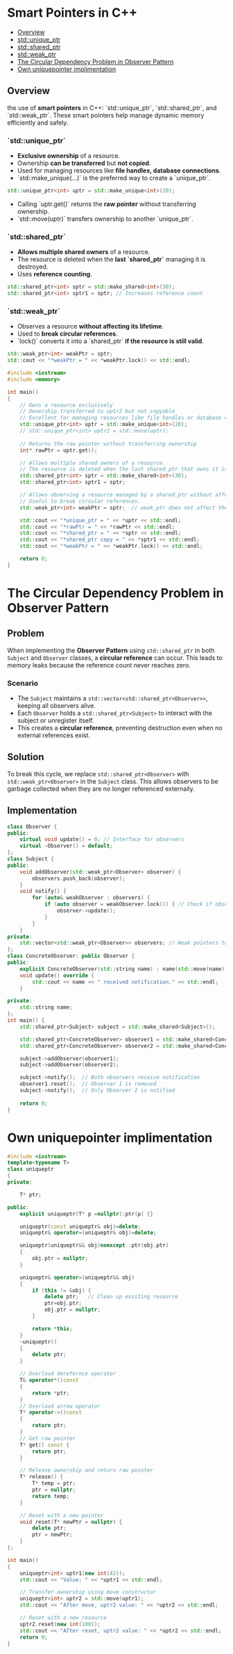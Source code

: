 # Smart Pointers in C++
- [Overview](#overview)
- [std::unique_ptr](#stdunique_ptr)
- [std::shared_ptr](#stdshared_ptr)
- [std::weak_ptr](#stdweak_ptr)
- [The Circular Dependency Problem in Observer Pattern](#the-circular-dependency-problem-in-observer-pattern)
- [Own uniquepointer implimentation](#Own-uniquepointer-implimentation)

## Overview
the use of **smart pointers** in C++: \`std::unique_ptr\`, \`std::shared_ptr\`, and \`std::weak_ptr\`. These smart pointers help manage dynamic memory efficiently and safely.

### \`std::unique_ptr\`
- **Exclusive ownership** of a resource.
- Ownership **can be transferred** but **not copied**.
- Used for managing resources like **file handles, database connections**.
- \`std::make_unique<T>(...)\` is the preferred way to create a \`unique_ptr\`.

```cpp
std::unique_ptr<int> uptr = std::make_unique<int>(20);
```

- Calling \`uptr.get()\` returns the **raw pointer** without transferring ownership.
- \`std::move(uptr)\` transfers ownership to another \`unique_ptr\`.

### \`std::shared_ptr\`
- **Allows multiple shared owners** of a resource.
- The resource is deleted when the **last \`shared_ptr\`** managing it is destroyed.
- Uses **reference counting**.
  
```cpp
std::shared_ptr<int> sptr = std::make_shared<int>(30);
std::shared_ptr<int> sptr1 = sptr; // Increases reference count
```

### \`std::weak_ptr\`
- Observes a resource **without affecting its lifetime**.
- Used to **break circular references**.
- \`lock()\` converts it into a \`shared_ptr\` **if the resource is still valid**.

```cpp
std::weak_ptr<int> weakPtr = sptr;
std::cout << "*weakPtr = " << *weakPtr.lock() << std::endl;
```

```cpp
#include <iostream>
#include <memory>

int main()
{
    // Owns a resource exclusively
    // Ownership transferred to uptr2 but not copyable
    // Excellent for managing resources like file handles or database connections
    std::unique_ptr<int> uptr = std::make_unique<int>(20);
    // std::unique_ptr<int> uptr2 = std::move(uptr);
    
    // Returns the raw pointer without transferring ownership
    int* rawPtr = uptr.get();

    // Allows multiple shared owners of a resource.
    // The resource is deleted when the last shared_ptr that owns it is destroyed.
    std::shared_ptr<int> sptr = std::make_shared<int>(30);
    std::shared_ptr<int> sptr1 = sptr;

    // Allows observing a resource managed by a shared_ptr without affecting its lifetime.
    // Useful to break circular references.
    std::weak_ptr<int> weakPtr = sptr;  // weak_ptr does not affect the reference count

    std::cout << "*unique_ptr = " << *uptr << std::endl;
    std::cout << "*rawPtr = " << *rawPtr << std::endl;
    std::cout << "*shared_ptr = " << *sptr << std::endl;
    std::cout << "*shared_ptr copy = " << *sptr1 << std::endl;
    std::cout << "*weakPtr = " << *weakPtr.lock() << std::endl;

    return 0;
}
```
# The Circular Dependency Problem in Observer Pattern

## Problem
When implementing the **Observer Pattern** using `std::shared_ptr` in both `Subject` and `Observer` classes, a **circular reference** can occur. This leads to memory leaks because the reference count never reaches zero.
### Scenario
- The `Subject` maintains a `std::vector<std::shared_ptr<Observer>>`, keeping all observers alive.
- Each `Observer` holds a `std::shared_ptr<Subject>` to interact with the subject or unregister itself.
- This creates a **circular reference**, preventing destruction even when no external references exist.
## Solution
To break this cycle, we replace `std::shared_ptr<Observer>` with `std::weak_ptr<Observer>` in the `Subject` class. This allows observers to be garbage collected when they are no longer referenced externally.
## Implementation
```cpp
class Observer {
public:
    virtual void update() = 0; // Interface for observers
    virtual ~Observer() = default;
};
class Subject {
public:
    void addObserver(std::weak_ptr<Observer> observer) {
        observers.push_back(observer);
    }
    void notify() {
        for (auto& weakObserver : observers) {
            if (auto observer = weakObserver.lock()) { // Check if observer is still alive
                observer->update();
            }
        }
    }
private:
    std::vector<std::weak_ptr<Observer>> observers; // Weak pointers to avoid circular references
};
class ConcreteObserver: public Observer {
public:
    explicit ConcreteObserver(std::string name) : name(std::move(name)) {}
    void update() override {
        std::cout << name << " received notification." << std::endl;
    }

private:
    std::string name;
};
int main() {
    std::shared_ptr<Subject> subject = std::make_shared<Subject>();

    std::shared_ptr<ConcreteObserver> observer1 = std::make_shared<ConcreteObserver>("Observer 1");
    std::shared_ptr<ConcreteObserver> observer2 = std::make_shared<ConcreteObserver>("Observer 2");

    subject->addObserver(observer1);
    subject->addObserver(observer2);

    subject->notify();  // Both observers receive notification
    observer1.reset();  // Observer 1 is removed
    subject->notify();  // Only Observer 2 is notified
    
    return 0;
}
```
# Own uniquepointer implimentation
```C++
#include <iostream>
template<typename T>
class uniqueptr
{
private:

	T* ptr;

public:
	explicit uniqueptr(T* p =nullptr):ptr(p) {}

	uniqueptr(const uniqueptr& obj)=delete;
	uniqueptr& operator=(uniqueptr& obj)=delete;

	uniqueptr(uniqueptr&& obj)noexcept :ptr(obj.ptr)
	{
		obj.ptr = nullptr;
	}

	uniqueptr& operator=(uniqueptr&& obj)
	{
		if (this != &obj) {
			delete ptr;   // Clean up existing resource
			ptr=obj.ptr;
			obj.ptr = nullptr;
		}

		return *this;
	}
	~uniqueptr()
	{
		delete ptr;
	}

	// Overload derefernce operator
	T& operator*()const
	{
		return *ptr;
	}
	// Overload arrow operator
	T* operator->()const
	{
		return ptr;
	}
	// Get raw pointer
	T* get() const {
		return ptr;
	}

	// Release ownership and return raw pointer
	T* release() {
		T* temp = ptr;
		ptr = nullptr;
		return temp;
	}

	// Reset with a new pointer
	void reset(T* newPtr = nullptr) {
		delete ptr;
		ptr = newPtr;
	}
};

int main()
{
	uniqueptr<int> uptr1(new int(42));
	std::cout << "Value: " << *uptr1 << std::endl;

	// Transfer ownership using move constructor
	uniqueptr<int> uptr2 = std::move(uptr1);
	std::cout << "After move, uptr2 value: " << *uptr2 << std::endl;

	// Reset with a new resource
	uptr2.reset(new int(100));
	std::cout << "After reset, uptr2 value: " << *uptr2 << std::endl;
	return 0;
}
```

